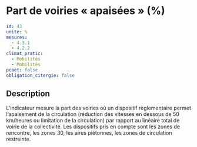 # Part de voiries « apaisées » (%)
```yaml
id: 43
unite: %
mesures:
  - 4.3.1
  - 4.2.2
climat_pratic:
  - Mobilités
  - Mobilités
pcaet: false
obligation_citergie: false
```
## Description
L’indicateur mesure la part des voiries où un dispositif règlementaire permet l’apaisement de la circulation (réduction des vitesses en dessous de 50 km/heures ou limitation de la circulation) par rapport au linéaire total de voirie de la collectivité. Les dispositifs pris en compte sont les zones de rencontre, les zones 30, les aires piétonnes, les zones de circulation restreinte.



